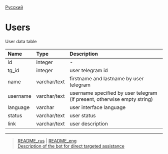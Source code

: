 [Русский](../../documents/tables/users.md)
# Users
User data table

| Name          | Type          | Description   |
|:------------- |:--------------|:--------------|
id | integer | -
tg_id | integer | user telegram id 
name | varchar/text | firstname and lastname by user telegram
username | varchar/text | username specified by user telegram (if present, otherwise empty string)
language | varchar | user interface language
status | varchar/text  | user status
link | varchar/text  | user description
---
> [README_rus](../../README.md)  |  [README_eng](../../README_eng.md)     
> [Description of the bot for direct targeted assistance](../../documents_eng/index.md)  

